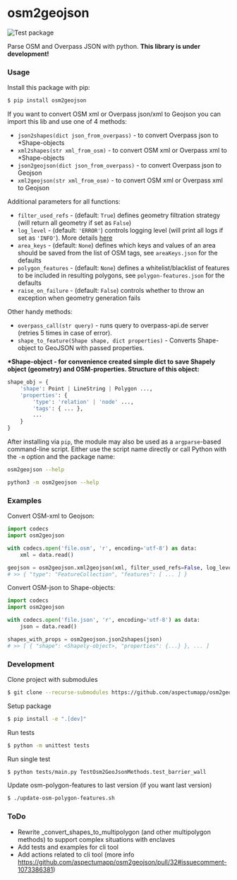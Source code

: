 # osm2geojson

![Test package](https://github.com/aspectumapp/osm2geojson/workflows/Test%20package/badge.svg)

Parse OSM and Overpass JSON with python.
**This library is under development!**

### Usage

Install this package with pip:

```sh
$ pip install osm2geojson
```

If you want to convert OSM xml or Overpass json/xml to Geojson you can import this lib and use one of 4 methods:

- `json2shapes(dict json_from_overpass)` - to convert Overpass json to \*Shape-objects
- `xml2shapes(str xml_from_osm)` - to convert OSM xml or Overpass xml to \*Shape-objects
- `json2geojson(dict json_from_overpass)` - to convert Overpass json to Geojson
- `xml2geojson(str xml_from_osm)` - to convert OSM xml or Overpass xml to Geojson

Additional parameters for all functions:

- `filter_used_refs` - (default: `True`) defines geometry filtration strategy (will return all geometry if set as `False`)
- `log_level` - (default: `'ERROR'`) controls logging level (will print all logs if set as `'INFO'`). More details [here](https://docs.python.org/3/library/logging.html#logging-levels)
- `area_keys` - (default: `None`) defines which keys and values of an area should be saved from the list of OSM tags, see `areaKeys.json` for the defaults
- `polygon_features` - (default: `None`) defines a whitelist/blacklist of features to be included in resulting polygons, see `polygon-features.json` for the defaults
- `raise_on_failure` - (default: `False`) controls whether to throw an exception when geometry generation fails

Other handy methods:

- `overpass_call(str query)` - runs query to overpass-api.de server (retries 5 times in case of error).
- `shape_to_feature(Shape shape, dict properties)` - Converts Shape-object to GeoJSON with passed properties.

**\*Shape-object - for convenience created simple dict to save Shapely object (geometry) and OSM-properties. Structure of this object:**

```py
shape_obj = {
    'shape': Point | LineString | Polygon ...,
    'properties': {
        'type': 'relation' | 'node' ...,
        'tags': { ... },
        ...
    }
}
```

After installing via `pip`, the module may also be used as a `argparse`-based command-line script.
Either use the script name directly or call Python with the `-m` option and the package name:

```sh
osm2geojson --help
```

```sh
python3 -m osm2geojson --help
```

### Examples

Convert OSM-xml to Geojson:

```py
import codecs
import osm2geojson

with codecs.open('file.osm', 'r', encoding='utf-8') as data:
    xml = data.read()

geojson = osm2geojson.xml2geojson(xml, filter_used_refs=False, log_level='INFO')
# >> { "type": "FeatureCollection", "features": [ ... ] }
```

Convert OSM-json to Shape-objects:

```py
import codecs
import osm2geojson

with codecs.open('file.json', 'r', encoding='utf-8') as data:
    json = data.read()

shapes_with_props = osm2geojson.json2shapes(json)
# >> [ { "shape": <Shapely-object>, "properties": {...} }, ... ]
```

### Development

Clone project with submodules

```sh
$ git clone --recurse-submodules https://github.com/aspectumapp/osm2geojson.git
```

Setup package

```sh
$ pip install -e ".[dev]"
```

Run tests

```sh
$ python -m unittest tests
```

Run single test

```sh
$ python tests/main.py TestOsm2GeoJsonMethods.test_barrier_wall
```

Update osm-polygon-features to last version (if you want last version)

```sh
$ ./update-osm-polygon-features.sh
```

### ToDo

 * Rewrite _convert_shapes_to_multipolygon (and other multipolygon methods) to support complex situations with enclaves
 * Add tests and examples for cli tool
 * Add actions related to cli tool (more info https://github.com/aspectumapp/osm2geojson/pull/32#issuecomment-1073386381)
